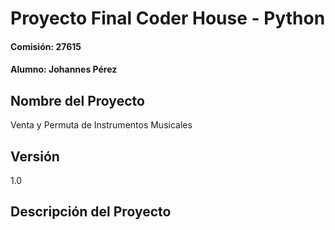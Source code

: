 # Proyecto Final Coder House - Python
#### Comisión: 27615
#### Alumno: Johannes Pérez

## Nombre del Proyecto
Venta y Permuta de Instrumentos Musicales

## Versión
1.0

## Descripción del Proyecto
